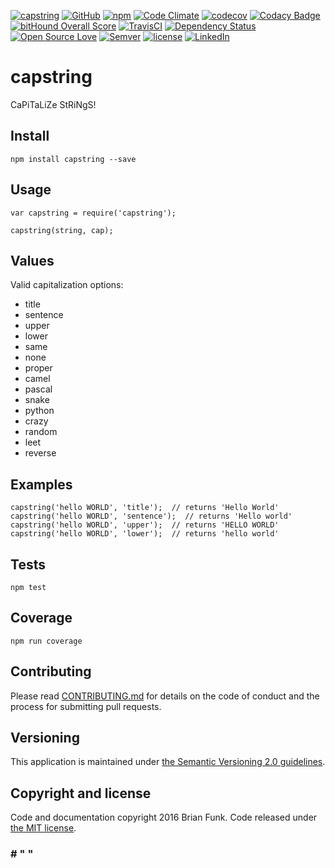 [![capstring](https://img.shields.io/badge/CaPiTaLiZe-StRiNgS!-brightgreen.svg)](https://github.com/brianfunk/capstring)
[![GitHub](https://img.shields.io/github/release/brianfunk/capstring.svg?maxAge=2592000)](https://github.com/brianfunk/capstring)
[![npm](https://img.shields.io/npm/v/capstring.svg?maxAge=2592000)](https://www.npmjs.com/package/capstring)
[![Code Climate](https://codeclimate.com/github/brianfunk/capstring/badges/gpa.svg)](https://codeclimate.com/github/brianfunk/capstring)
[![codecov](https://codecov.io/gh/brianfunk/capstring/branch/dev/graph/badge.svg)](https://codecov.io/gh/brianfunk/capstring)
[![Codacy Badge](https://api.codacy.com/project/badge/Grade/fe13d389817449bbabbf851867226408)](https://www.codacy.com/app/bfunk/capstring)
[![bitHound Overall Score](https://www.bithound.io/github/brianfunk/capstring/badges/score.svg)](https://www.bithound.io/github/brianfunk/capstring)
[![TravisCI](https://travis-ci.org/brianfunk/capstring.svg?branch=dev)](https://travis-ci.org/brianfunk/capstring)
[![Dependency Status](https://www.versioneye.com/user/projects/57dde680bf3e4c0034e21e94/badge.svg?style=flat-square)](https://www.versioneye.com/user/projects/57dde680bf3e4c0034e21e94)
[![Open Source Love](https://badges.frapsoft.com/os/v1/open-source.svg?v=103)](https://github.com/ellerbrock/open-source-badge/)
[![Semver](https://img.shields.io/badge/SemVer-2.0-blue.svg)](http://semver.org/spec/v2.0.0.html)
[![license](https://img.shields.io/github/license/mashape/apistatus.svg?maxAge=2592000)](https://opensource.org/licenses/MIT)
[![LinkedIn](https://img.shields.io/badge/Linked-In-blue.svg)](https://www.linkedin.com/in/brianrandyfunk)

# capstring

CaPiTaLiZe StRiNgS!

## Install

    npm install capstring --save
    
## Usage

    var capstring = require('capstring');
    
    capstring(string, cap);

## Values

Valid capitalization options:

+ title
+ sentence
+ upper
+ lower
+ same
+ none
+ proper
+ camel
+ pascal
+ snake
+ python
+ crazy
+ random
+ leet
+ reverse

## Examples

    capstring('hello WORLD', 'title');  // returns 'Hello World'
    capstring('hello WORLD', 'sentence');  // returns 'Hello world'
    capstring('hello WORLD', 'upper');  // returns 'HELLO WORLD'
    capstring('hello WORLD', 'lower');  // returns 'hello world'
    
## Tests
    
    npm test
    
## Coverage

    npm run coverage
    
## Contributing

Please read [CONTRIBUTING.md](CONTRIBUTING.md) for details on the code of conduct and the process for submitting pull requests.

## Versioning

This application is maintained under [the Semantic Versioning 2.0 guidelines](http://semver.org/spec/v2.0.0.html).

## Copyright and license

Code and documentation copyright 2016 Brian Funk. Code released under [the MIT license](https://opensource.org/licenses/MIT).

### # " "
